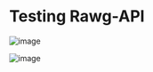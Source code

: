 # Testing Rawg-API 

![image](https://github.com/user-attachments/assets/ac28f767-0814-4a58-a6f1-be9802875375)

![image](https://github.com/user-attachments/assets/3a158eff-3b60-4d4a-a13c-76c77b659381)

